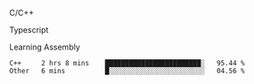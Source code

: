 <p>C/C++</p>
<p> Typescript</p>
<p>Learning Assembly</p>

<!--START_SECTION:waka-->

```text
C++     2 hrs 8 mins    ████████████████████████░   95.44 %
Other   6 mins          █░░░░░░░░░░░░░░░░░░░░░░░░   04.56 %
```

<!--END_SECTION:waka-->
